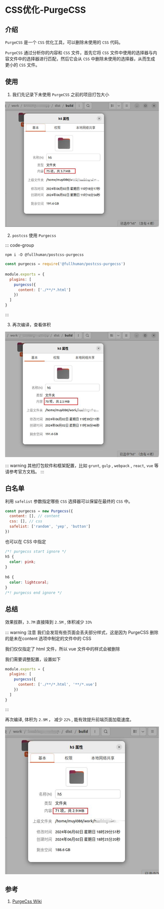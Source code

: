 # CSS优化-PurgeCSS

## 介绍
`PurgeCSS` 是一个 `CSS` 优化工具，可以删除未使用的 `CSS` 代码。

`PurgeCSS` 通过分析你的内容和 `CSS` 文件，首先它将 `CSS` 文件中使用的选择器与内容文件中的选择器进行匹配，然后它会从 `CSS` 中删除未使用的选择器，从而生成更小的 `CSS` 文件。

## 使用
1. 我们先记录下未使用 `PurgeCSS` 之前的项目打包大小

![未优化](/Images/CSS/CSS优化-PurgeCSS/step_1.jpg "未优化")

2. `postcss` 使用 `Purgecss` 

  ::: code-group
  ```shell [install]
  npm i -D @fullhuman/postcss-purgecss
  ```

  ```js [postcss.config.js]
  const purgecss = require('@fullhuman/postcss-purgecss')

  module.exports = {
    plugins: [
      purgecss({
        content: ['./**/*.html']
      })
    ]
  }
  ```
  :::

3. 再次编译，查看体积

![已优化](/Images/CSS/CSS优化-PurgeCSS/step_2.jpg "已优化")

::: warning
其他打包软件和框架配置，比如 `grunt`, `gulp` , `webpack` , `react`, `vue` 等请参考官方文档。
:::

## 白名单
利用 `safelist` 参数指定哪些 `CSS` 选择器可以保留在最终的 `CSS` 中。

```js
const purgecss = new Purgecss({
  content: [], // content
  css: [], // css
  safelist: ['random', 'yep', 'button']
})
```

也可以在 CSS 中指定

```CSS
/*! purgecss start ignore */
h5 {
  color: pink;
}

h6 {
  color: lightcoral;
}
/*! purgecss end ignore */
```

## 总结
效果拔群，`3.7M` 直接降到 `2.5M` , 体积减少 `33%`

::: warning 注意
我们会发现有些页面会丢夫部分样式，这是因为 PurgeCSS 删除的是未在content 选项中制定的文件中的 CSS

我们仅仅指定了 html 文件，所以 vue 文件中的样式会被删除

我们需要调整配置，设置如下

```js
module.exports = {
  plugins: [
    purgecss({
      content: ['./**/*.html', '**/*.vue']
    })
  ]
}
```
:::

再次编译, 体积为 `2.9M` ， 减少 `22%` , 能有效提升前端页面加载速度。

![已优化](/Images/CSS/CSS优化-PurgeCSS/step_3.jpg "已优化")


## 参考
1. [PurgeCss Wiki](https://purgecss.com/getting-started.html)